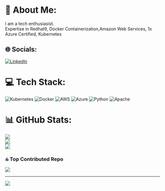 # 💫 About Me:
I am a tech enthusiasist.<br>Expertise in Redhat9, Docker Containerization,Amazon Web Services, 1x Azure Certified, Kubernetes


## 🌐 Socials:
[![LinkedIn](https://img.shields.io/badge/LinkedIn-%230077B5.svg?logo=linkedin&logoColor=white)](https://linkedin.com/in/https://www.linkedin.com/in/ankit-vishwakarma-1958a4251/) 

# 💻 Tech Stack:
![Kubernetes](https://img.shields.io/badge/kubernetes-%23326ce5.svg?style=for-the-badge&logo=kubernetes&logoColor=white) ![Docker](https://img.shields.io/badge/docker-%230db7ed.svg?style=for-the-badge&logo=docker&logoColor=white) ![AWS](https://img.shields.io/badge/AWS-%23FF9900.svg?style=for-the-badge&logo=amazon-aws&logoColor=white) ![Azure](https://img.shields.io/badge/azure-%230072C6.svg?style=for-the-badge&logo=microsoftazure&logoColor=white) ![Python](https://img.shields.io/badge/python-3670A0?style=for-the-badge&logo=python&logoColor=ffdd54) ![Apache](https://img.shields.io/badge/apache-%23D42029.svg?style=for-the-badge&logo=apache&logoColor=white)
# 📊 GitHub Stats:
![](https://github-readme-stats.vercel.app/api?username=Ankit1680&theme=dark&hide_border=false&include_all_commits=false&count_private=false)<br/>
![](https://github-readme-streak-stats.herokuapp.com/?user=Ankit1680&theme=dark&hide_border=false)<br/>
![](https://github-readme-stats.vercel.app/api/top-langs/?username=Ankit1680&theme=dark&hide_border=false&include_all_commits=false&count_private=false&layout=compact)

### 🔝 Top Contributed Repo
![](https://github-contributor-stats.vercel.app/api?username=Ankit1680&limit=5&theme=dark&combine_all_yearly_contributions=true)

---
[![](https://visitcount.itsvg.in/api?id=Ankit1680&icon=0&color=0)](https://visitcount.itsvg.in)

<!-- Proudly created with GPRM ( https://gprm.itsvg.in ) -->
